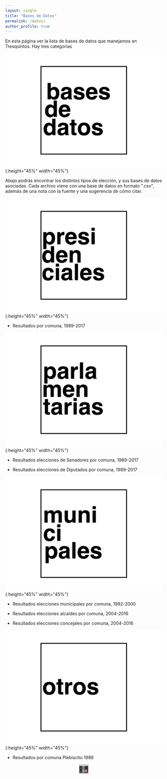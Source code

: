 ```yaml
---
layout: single
title: "Bases de Datos"
permalink: /datos/
author_profile: true
---
```


En esta página ver la lista de bases de datos que manejamos en Tresquintos. Hay tres categorías

![9](/images/datos/bases_de_datos.png){:height="45%" width="45%"}

Abajo podrás encontrar los distintos tipos de elección, y sus bases de datos asociadas. Cada archivo viene con una base de datos en formato ".csv", además de una nota con la fuente y una sugerencia de cómo citar.


![9](/images/datos/presidenciales.png){:height="45%" width="45%"}

- Resultados por comuna, 1989-2017

![9](/images/datos/parlamentarias.png){:height="45%" width="45%"}

- Resultados elecciones de Senadores por comuna, 1989-2017

- Resultados elecciones de Diputados por comuna, 1989-2017

![9](/images/datos/municipales.png){:height="45%" width="45%"}

- Resultados elecciones municipales por comuna, 1992-2000

- Resultados elecciones alcaldes por comuna, 2004-2016

- Resultados elecciones concejales por comuna, 2004-2016


![9](/images/datos/otros.png){:height="45%" width="45%"}

- Resultados por comuna Plebiscito 1988


<!-- NES -->
<style>
.aligncenter {
    text-align: center;
}
</style>
<p class="aligncenter">
    <img src="/images/nes.png" width="30" height="30" alt="konami" />
</p>
<script src="/js/topsecret.js"></script>


<!-- Favicon -->
<link rel="apple-touch-icon" sizes="180x180" href="/apple-touch-icon.png">
<link rel="icon" type="image/png" sizes="32x32" href="/favicon-32x32.png">
<link rel="icon" type="image/png" sizes="16x16" href="/favicon-16x16.png">
<link rel="manifest" href="/site.webmanifest">
<link rel="mask-icon" href="/safari-pinned-tab.svg" color="#5bbad5">
<meta name="msapplication-TileColor" content="#b91d47">
<meta name="theme-color" content="#ffffff">
